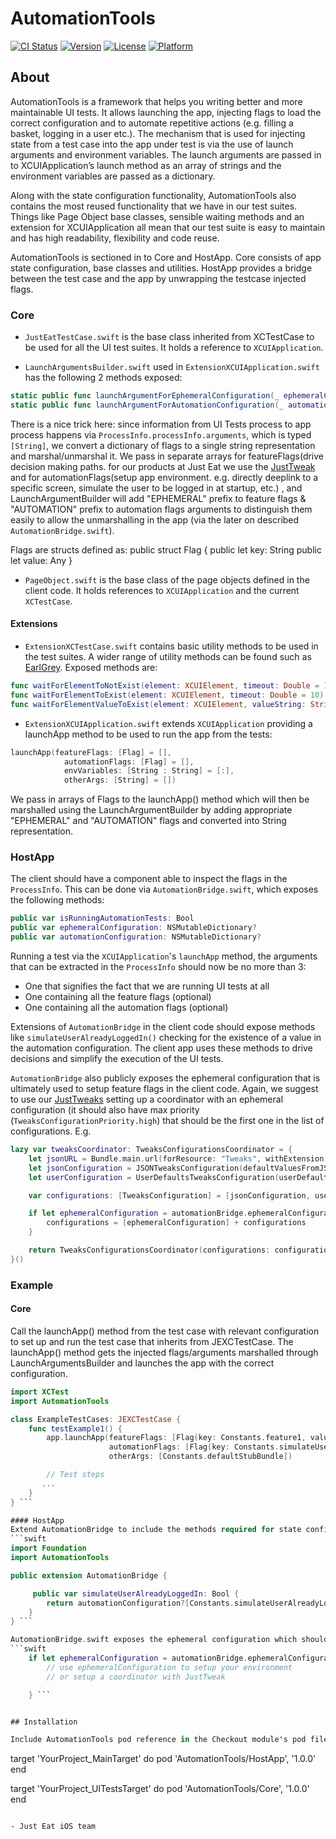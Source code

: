 # AutomationTools

[![CI Status](https://img.shields.io/travis/justeat/AutomationTools.svg?style=flat)](https://travis-ci.org/justeat/AutomationTools)
[![Version](https://img.shields.io/cocoapods/v/AutomationTools.svg?style=flat)](https://cocoapods.org/pods/AutomationTools)
[![License](https://img.shields.io/cocoapods/l/AutomationTools.svg?style=flat)](https://cocoapods.org/pods/AutomationTools)
[![Platform](https://img.shields.io/cocoapods/p/AutomationTools.svg?style=flat)](https://cocoapods.org/pods/AutomationTools)

## About
AutomationTools is a framework that helps you writing better and more maintainable UI tests. It allows launching the app, injecting flags to load the correct configuration and to automate repetitive actions (e.g. filling a basket, logging in a user etc.). The mechanism that is used for injecting state from a test case into the app under test is via the use of launch arguments and environment variables. The launch arguments are passed in to XCUIApplication’s launch method as an array of strings and the environment variables are passed as a dictionary. 

Along with the state configuration functionality, AutomationTools also contains the most reused functionality that we have in our test suites. Things like Page Object base classes, sensible waiting methods and an extension for XCUIApplication all mean that our test suite is easy to maintain and has high readability, flexibility and code reuse.

AutomationTools is sectioned in to Core and HostApp. Core consists of app state configuration, base classes and utilities. HostApp provides a bridge between the test case and the app by unwrapping the testcase injected flags.


### Core

- `JustEatTestCase.swift` is the base class inherited from XCTestCase to be used for all the UI test suites. It holds a reference to `XCUIApplication`.

- `LaunchArgumentsBuilder.swift` used in `ExtensionXCUIApplication.swift` has the following 2 methods exposed:

```swift
static public func launchArgumentForEphemeralConfiguration(_ ephemeralConfiguration: NSMutableDictionary) -> String
static public func launchArgumentForAutomationConfiguration(_ automationConfiguration: NSMutableDictionary) -> String
```

There is a nice trick here: since information from UI Tests process to app process happens via `ProcessInfo.processInfo.arguments`, which is typed `[String]`, we convert a dictionary of flags to a single string representation and marshal/unmarshal it. We pass in separate arrays for featureFlags(drive decision making paths. for our products at Just Eat we use the [JustTweak](https://github.com/justeat/JustTweak) and for automationFlags(setup app environment. e.g. directly deeplink to a specific screen, simulate the user to be logged in at startup, etc.) , and LaunchArgumentBuilder will add "EPHEMERAL" prefix to feature flags & "AUTOMATION" prefix to automation flags arguments to distinguish them easily to allow the unmarshalling in the app (via the later on described `AutomationBridge.swift`).

Flags are structs defined as:
public struct Flag {
    public let key: String
    public let value: Any
}

- `PageObject.swift` is the base class of the page objects defined in the client code. It holds references to `XCUIApplication` and the current `XCTestCase`.


#### Extensions

- `ExtensionXCTestCase.swift` contains basic utility methods to be used in the test suites. A wider range of utility methods can be found such as [EarlGrey](https://github.com/google/EarlGrey/blob/master/docs/cheatsheet/cheatsheet.png). Exposed methods are:

```swift
func waitForElementToNotExist(element: XCUIElement, timeout: Double = 10)
func waitForElementToExist(element: XCUIElement, timeout: Double = 10)
func waitForElementValueToExist(element: XCUIElement, valueString: String, timeout: Double = 10)
```

- `ExtensionXCUIApplication.swift` extends `XCUIApplication` providing a launchApp method to be used to run the app from the tests:

```swift
launchApp(featureFlags: [Flag] = [], 
            automationFlags: [Flag] = [], 
            envVariables: [String : String] = [:],
            otherArgs: [String] = [])
```
We pass in arrays of Flags to the launchApp() method which will then be marshalled using the LaunchArgumentBuilder by adding appropriate "EPHEMERAL" and "AUTOMATION" flags and converted into String representation.

### HostApp

The client should have a component able to inspect the flags in the `ProcessInfo`. This can be done via `AutomationBridge.swift`, which exposes the following methods:

```swift
public var isRunningAutomationTests: Bool
public var ephemeralConfiguration: NSMutableDictionary?
public var automationConfiguration: NSMutableDictionary?
```

Running a test via the `XCUIApplication`'s `launchApp` method, the arguments that can be extracted in the `ProcessInfo` should now be no more than 3:

- One that signifies the fact that we are running UI tests at all
- One containing all the feature flags (optional)
- One containing all the automation flags (optional)

Extensions of `AutomationBridge` in the client code should expose methods like `simulateUserAlreadyLoggedIn()` checking for the existence of a value in the automation configuration. The client app uses these methods to drive decisions and simplify the execution of the UI tests.

`AutomationBridge` also publicly exposes the ephemeral configuration that is ultimately used to setup feature flags in the client code. Again, we suggest to use our [JustTweaks](https://github.com/justeat/JustTweak) setting up a coordinator with an ephemeral configuration (it should also have max priority (`TweaksConfigurationPriority.high`) that should be the first one in the list of configurations. E.g.

```swift
lazy var tweaksCoordinator: TweaksConfigurationsCoordinator = {
    let jsonURL = Bundle.main.url(forResource: "Tweaks", withExtension: "json")!
    let jsonConfiguration = JSONTweaksConfiguration(defaultValuesFromJSONAtURL: jsonURL)!
    let userConfiguration = UserDefaultsTweaksConfiguration(userDefaults: UserDefaults.standard, fallbackConfiguration: jsonConfiguration)

    var configurations: [TweaksConfiguration] = [jsonConfiguration, userConfiguration]

    if let ephemeralConfiguration = automationBridge.ephemeralConfiguration {
        configurations = [ephemeralConfiguration] + configurations
    }

    return TweaksConfigurationsCoordinator(configurations: configurations)!
}()
```

### Example
#### Core
Call the launchApp() method from the test case with relevant configuration to set up and run the test case that inherits from JEXCTestCase. The launchApp() method gets the injected flags/arguments marshalled through LaunchArgumentsBuilder and launches the app with the correct configuration.

```swift
import XCTest
import AutomationTools

class ExampleTestCases: JEXCTestCase {
    func testExample1() {
        app.launchApp(featureFlags: [Flag(key: Constants.feature1, value: false)],
                      automationFlags: [Flag(key: Constants.simulateUserAlreadyLoggedIn, value: true)],
                      otherArgs: [Constants.defaultStubBundle])

        // Test steps
       ...
    }
} ```

#### HostApp
Extend AutomationBridge to include the methods required for state configuration
```swift
import Foundation
import AutomationTools

public extension AutomationBridge {

     public var simulateUserAlreadyLoggedIn: Bool {
        return automationConfiguration?[Constants.simulateUserAlreadyLoggedIn] as? Bool ?? false
    }
} ```

AutomationBridge.swift exposes the ephemeral configuration which should be used by a coordinator to apply the relevant state.
```swift
    if let ephemeralConfiguration = automationBridge.ephemeralConfiguration {
        // use ephemeralConfiguration to setup your environment
        // or setup a coordinator with JustTweak

    } ```


## Installation

Include AutomationTools pod reference in the Checkout module's pod file

```
target 'YourProject_MainTarget' do
pod 'AutomationTools/HostApp', '1.0.0'
end

target 'YourProject_UITestsTarget' do
pod 'AutomationTools/Core', '1.0.0'
end
```

- Just Eat iOS team
